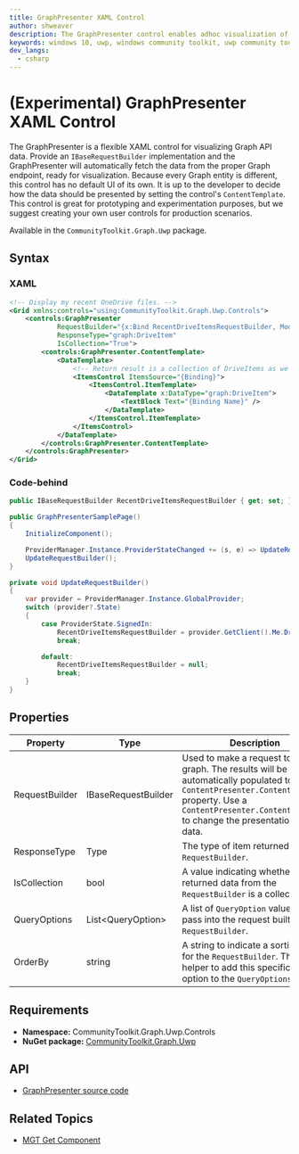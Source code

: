 ```yaml
---
title: GraphPresenter XAML Control
author: shweaver
description: The GraphPresenter control enables adhoc visualization of any Graph API.
keywords: windows 10, uwp, windows community toolkit, uwp community toolkit, uwp toolkit, presenter, graphpresenter, graph
dev_langs:
  - csharp
---
```


# (Experimental) GraphPresenter XAML Control

The GraphPresenter is a flexible XAML control for visualizing Graph API data. Provide an `IBaseRequestBuilder` implementation and the GraphPresenter will automatically fetch the data from the proper Graph endpoint, ready for visualization. Because every Graph entity is different, this control has no default UI of its own. It is up to the developer to decide how the data should be presented by setting the control's `ContentTemplate`. This control is great for prototyping and experimentation purposes, but we suggest creating your own user controls for production scenarios.

Available in the `CommunityToolkit.Graph.Uwp` package.

## Syntax

### XAML

```xml
<!-- Display my recent OneDrive files. -->
<Grid xmlns:controls="using:CommunityToolkit.Graph.Uwp.Controls">
    <controls:GraphPresenter 
            RequestBuilder="{x:Bind RecentDriveItemsRequestBuilder, Mode=OneWay}"
            ResponseType="graph:DriveItem"
            IsCollection="True">
        <controls:GraphPresenter.ContentTemplate>
            <DataTemplate>
                <!-- Return result is a collection of DriveItems as we used 'IsCollection', so bind that first. -->
                <ItemsControl ItemsSource="{Binding}">
                    <ItemsControl.ItemTemplate>
                        <DataTemplate x:DataType="graph:DriveItem">
                            <TextBlock Text="{Binding Name}" />
                        </DataTemplate>
                    </ItemsControl.ItemTemplate>
                </ItemsControl>
            </DataTemplate>
        </controls:GraphPresenter.ContentTemplate>
    </controls:GraphPresenter>
</Grid>
```

### Code-behind

```csharp
public IBaseRequestBuilder RecentDriveItemsRequestBuilder { get; set; }

public GraphPresenterSamplePage()
{
    InitializeComponent();

    ProviderManager.Instance.ProviderStateChanged += (s, e) => UpdateRequestBuilder();
    UpdateRequestBuilder();
}

private void UpdateRequestBuilder()
{
    var provider = ProviderManager.Instance.GlobalProvider;
    switch (provider?.State)
    {
        case ProviderState.SignedIn:
            RecentDriveItemsRequestBuilder = provider.GetClient().Me.Drive.Recent();
            break;

        default:
            RecentDriveItemsRequestBuilder = null;
            break;
    }
}
```

## Properties

| Property | Type | Description |
| -- | -- | -- |
| RequestBuilder | IBaseRequestBuilder | Used to make a request to the graph. The results will be automatically populated to the `ContentPresenter.ContentTemplate` property. Use a `ContentPresenter.ContentTemplate` to change the presentation of the data. |
| ResponseType | Type | The type of item returned by the `RequestBuilder`. |
| IsCollection | bool | A value indicating whether the returned data from the `RequestBuilder` is a collection. |
| QueryOptions | List&lt;QueryOption&gt; | A list of `QueryOption` values to pass into the request built by the `RequestBuilder`. |
| OrderBy | string | A string to indicate a sorting order for the `RequestBuilder`. This is a helper to add this specific request option to the `QueryOptions`.

## Requirements

* **Namespace:** CommunityToolkit.Graph.Uwp.Controls
* **NuGet package:** [CommunityToolkit.Graph.Uwp](https://www.nuget.org/packages/CommunityToolkit.Graph.Uwp)

## API

* [GraphPresenter source code](https://github.com/windows-toolkit/Graph-Controls/tree/main/CommunityToolkit.Graph.Uwp/Controls/GraphPresenter)

## Related Topics

* [MGT Get Component](/graph/toolkit/components/get)
